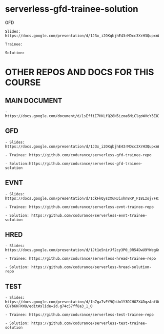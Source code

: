 # serverless-gfd-trainee-solution


GFD

	Slides: https://docs.google.com/presentation/d/1J3x_i2OKqbjhE43rMDcc3XrH3QupxnWm_VUh3pgTdt0/edit#slide=id.g74ac4e5c0c_0_37

	Trainee:

	Solution:

# OTHER REPOS AND DOCS FOR THIS COURSE



## MAIN DOCUMENT

	- https://docs.google.com/document/d/1sEffiI7HKLfQ28N5izoa6MiClgoWVcY3E8IBwO3sdww/edit


## GFD

	- Slides: https://docs.google.com/presentation/d/1J3x_i2OKqbjhE43rMDcc3XrH3QupxnWm_VUh3pgTdt0/edit#slide=id.g74ac4e5c0c_0_37

	- Trainee: https://github.com/codurance/serverless-gfd-trainee-repo

	- Solution:https://github.com/codurance/serverless-gfd-trainee-solution


## EVNT
	- Slides: https://docs.google.com/presentation/d/1ckFkQyszXuHJixhn8RP_PI8Lzoj7FK1lyKtsB7pPPYI/edit#slide=id.g74c57ff882_0_0

	- Trainee: https://github.com/codurance/serverless-evnt-trainee-repo

	- Solution: https://github.com/codurance/serverless-evnt-trainee-solution


## HRED

	- Slides: https://docs.google.com/presentation/d/1Jt1e5nirJf2cy3P0_0R54DwU9YWegGmfABwAE3Ik0GY/edit#slide=id.g74c57ff8be_1_0

	- Trainee: https://github.com/codurance/serverless-hread-trainee-repo

	- Solution: https://github.com/codurance/serverless-hread-solution-repo


## TEST
	- Slides: https://docs.google.com/presentation/d/1h7ga7vEY9QbUo1Y3DCHOZX4DqzAnfUCi-CDYb6KFKW8/edit#slide=id.g74c57ff8a3_1_0

	- Trainee: https://github.com/codurance/serverless-test-trainee-repo

	- Solution: https://github.com/codurance/serverless-test-trainee-solution

